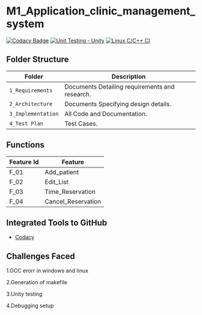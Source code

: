 # M1_Application_clinic_management_system
[![Codacy Badge](https://app.codacy.com/project/badge/Grade/844f2485d2cc4835abc26bc2f6024945)](https://www.codacy.com/gh/PAVITHRARAVICHANDRAN03/M1_Application_clinic_management_system/dashboard?utm_source=github.com&amp;utm_medium=referral&amp;utm_content=PAVITHRARAVICHANDRAN03/M1_Application_clinic_management_system&amp;utm_campaign=Badge_Grade) 
[![Unit Testing - Unity](https://github.com/PAVITHRARAVICHANDRAN03/M1_Application_clinic_management_system/actions/workflows/unity.yml/badge.svg)](https://github.com/PAVITHRARAVICHANDRAN03/M1_Application_clinic_management_system/actions/workflows/unity.yml)
[![Linux C/C++ CI](https://github.com/PAVITHRARAVICHANDRAN03/M1_Application_clinic_management_system/actions/workflows/cppcheck.yml/badge.svg)](https://github.com/PAVITHRARAVICHANDRAN03/M1_Application_clinic_management_system/actions/workflows/cppcheck.yml)
## Folder Structure
Folder               | Description
-------------------  | -----------------------------------------
`1_Requirements`     | Documents Detailing requirements and research.
`2_Architecture`     | Documents Specifying design details.
`3_Implementation`   | All Code and Documentation.
`4_Test Plan`| Test Cases.

## Functions 

| Feature Id | Feature |
| -----------|---------|
|F_01| Add_patient  |
|F_02| Edit_List  |
|F_03| Time_Reservation |
|F_04| Cancel_Reservation |



## Integrated Tools to GitHub
* [Codacy](https://www.codacy.com/)


## Challenges Faced 
1.GCC erorr in windows and linux

2.Generation of makefile

3.Unity testing

4.Debugging setup


